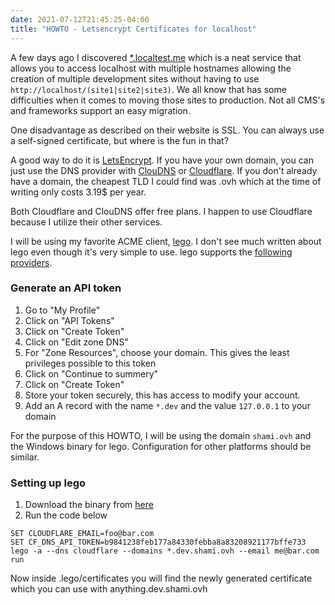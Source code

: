 ```yaml
---
date: 2021-07-12T21:45:25-04:00
title: "HOWTO - Letsencrypt Certificates for localhost"
---
```


A few days ago I discovered [\*.localtest.me](http://readme.localtest.me/) which is a neat service that allows you to access localhost with multiple hostnames allowing the creation of multiple development sites without having to use `http://localhost/(site1|site2|site3)`. We all know that has some difficulties when it comes to moving those sites to production. Not all CMS's and frameworks support an easy migration.<!--more-->

One disadvantage as described on their website is SSL. You can always use a self-signed certificate, but where is the fun in that?

A good way to do it is [LetsEncrypt](https://letsencrypt.org/). If you have your own domain, you can just use the DNS provider with [ClouDNS](https://www.cloudns.net/) or [Cloudflare](https://www.cloudflare.com). If you don't already have a domain, the cheapest TLD I could find was .ovh which at the time of writing only costs 3.19$ per year.

Both Cloudflare and ClouDNS offer free plans. I happen to use Cloudflare because I utilize their other services.

I will be using my favorite ACME client, [lego](https://github.com/go-acme/lego). I don't see much written about lego even though it's very simple to use. lego supports the [following providers](https://go-acme.github.io/lego/dns/).

### Generate an API token
1. Go to "My Profile"
1. Click on "API Tokens"
1. Click on "Create Token"
1. Click on "Edit zone DNS"
1. For "Zone Resources", choose your domain. This gives the least privileges possible to this token
1. Click on "Continue to summery"
1. Click on "Create Token"
1. Store your token securely, this has access to modify your account.
1. Add an A record with the name `*.dev` and the value `127.0.0.1` to your domain

For the purpose of this HOWTO, I will be using the domain `shami.ovh` and the Windows binary for lego. Configuration for other platforms should be similar.

### Setting up lego
1. Download the binary from [here](https://github.com/go-acme/lego/releases)
1. Run the code below

```none
SET CLOUDFLARE_EMAIL=foo@bar.com
SET CF_DNS_API_TOKEN=b9841238feb177a84330febba8a83208921177bffe733
lego -a --dns cloudflare --domains *.dev.shami.ovh --email me@bar.com run
```

Now inside .lego/certificates you will find the newly generated certificate which you can use with anything.dev.shami.ovh